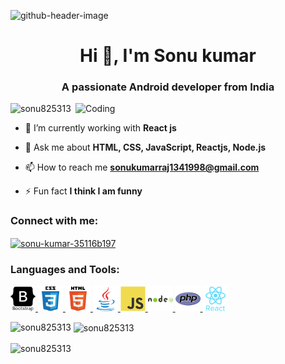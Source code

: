 ![github-header-image](https://github.com/Sonu825313/Sonu825313/assets/106314383/4a72ad25-dda0-4637-8872-868657ca89bd)


<h1 align="center">Hi 👋, I'm Sonu kumar</h1>
<h3 align="center">A passionate Android developer from India</h3>
<img align="right" alt="Coding" width="400" src="https://static.wixstatic.com/media/35318b_ed32b39faf8a4ff0bce9b919183a9e4b~mv2.gif">

<p align="left"> <img src="https://komarev.com/ghpvc/?username=sonu825313&label=Profile%20views&color=0e75b6&style=flat" alt="sonu825313" /> </p>

- 🔭 I’m currently working with **React js**

- 💬 Ask me about **HTML, CSS, JavaScript, Reactjs, Node.js**

- 📫 How to reach me **sonukumarraj1341998@gmail.com**

- ⚡ Fun fact **I think I am funny**

<h3 align="left">Connect with me:</h3>
<p align="left">
<a href="https://linkedin.com/in/sonu-kumar-35116b197" target="blank"><img align="center" src="https://raw.githubusercontent.com/rahuldkjain/github-profile-readme-generator/master/src/images/icons/Social/linked-in-alt.svg" alt="sonu-kumar-35116b197" height="30" width="40" /></a>
</p>

<h3 align="left">Languages and Tools:</h3>
<p align="left"> <a href="https://getbootstrap.com" target="_blank" rel="noreferrer"> <img src="https://raw.githubusercontent.com/devicons/devicon/master/icons/bootstrap/bootstrap-plain-wordmark.svg" alt="bootstrap" width="40" height="40"/> </a> <a href="https://www.w3schools.com/css/" target="_blank" rel="noreferrer"> <img src="https://raw.githubusercontent.com/devicons/devicon/master/icons/css3/css3-original-wordmark.svg" alt="css3" width="40" height="40"/> </a> <a href="https://www.w3.org/html/" target="_blank" rel="noreferrer"> <img src="https://raw.githubusercontent.com/devicons/devicon/master/icons/html5/html5-original-wordmark.svg" alt="html5" width="40" height="40"/> </a> <a href="https://www.java.com" target="_blank" rel="noreferrer"> <img src="https://raw.githubusercontent.com/devicons/devicon/master/icons/java/java-original.svg" alt="java" width="40" height="40"/> </a> <a href="https://developer.mozilla.org/en-US/docs/Web/JavaScript" target="_blank" rel="noreferrer"> <img src="https://raw.githubusercontent.com/devicons/devicon/master/icons/javascript/javascript-original.svg" alt="javascript" width="40" height="40"/> </a> <a href="https://nodejs.org" target="_blank" rel="noreferrer"> <img src="https://raw.githubusercontent.com/devicons/devicon/master/icons/nodejs/nodejs-original-wordmark.svg" alt="nodejs" width="40" height="40"/> </a> <a href="https://www.php.net" target="_blank" rel="noreferrer"> <img src="https://raw.githubusercontent.com/devicons/devicon/master/icons/php/php-original.svg" alt="php" width="40" height="40"/> </a> <a href="https://reactjs.org/" target="_blank" rel="noreferrer"> <img src="https://raw.githubusercontent.com/devicons/devicon/master/icons/react/react-original-wordmark.svg" alt="react" width="40" height="40"/> </a> </p>

<p><img align="left" src="https://github-readme-stats.vercel.app/api/top-langs?username=sonu825313&show_icons=true&locale=en&layout=compact" alt="sonu825313" /></p>

<p>&nbsp;<img align="center" src="https://github-readme-stats.vercel.app/api?username=sonu825313&show_icons=true&locale=en" alt="sonu825313" /></p>

<p><img align="center" src="https://github-readme-streak-stats.herokuapp.com/?user=sonu825313&" alt="sonu825313" /></p>

